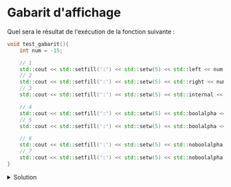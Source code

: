 # Gabarit d'affichage

Quel sera le résultat de l'exécution de la fonction suivante :

~~~cpp
void test_gabarit(){
    int num = -15;

    // 1
    std::cout << std::setfill(':') << std::setw(5) << std::left << num << "*\n";
    // 2
    std::cout << std::setfill(':') << std::setw(5) << std::right << num << "*\n";
    // 3
    std::cout << std::setfill(':') << std::setw(5) << std::internal << num << "*\n";

    // 4
    std::cout << std::setfill(':') << std::setw(5) << std::boolalpha << std::left << (num < 0) << "*\n";
    // 5
    std::cout << std::setfill(':') << std::setw(5) << std::boolalpha << std::left << (num > 0) << "*\n";

    // 6
    std::cout << std::setfill(':') << std::setw(5) << std::noboolalpha << std::left << (num < 0) << "*\n";
    // 7
    std::cout << std::setfill(':') << std::setw(5) << std::noboolalpha << std::left << (num > 0) << "*\n";
}
~~~

<details>
<summary>Solution</summary>

~~~
-15::*
::-15*
-::15*
true:*
false*
1::::*
0::::*
~~~



</details>
